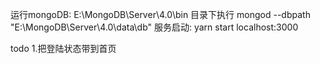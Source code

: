 ﻿运行mongoDB: 
E:\MongoDB\Server\4.0\bin 目录下执行 mongod --dbpath "E:\MongoDB\Server\4.0\data\db"
服务启动: yarn start
localhost:3000

todo
1.把登陆状态带到首页
